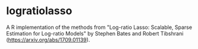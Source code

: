 # logratiolasso

A R implementation of the methods from "Log-ratio Lasso: Scalable, Sparse Estimation for Log-ratio Models" by Stephen Bates and Robert Tibshrani (https://arxiv.org/abs/1709.01139).
